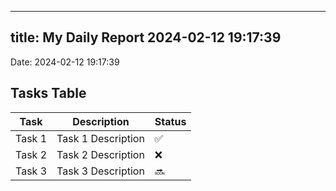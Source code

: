 
---
title: My Daily Report 2024-02-12 19:17:39
---

Date: 2024-02-12 19:17:39

## Tasks Table

| Task | Description | Status |
|------|-------------|--------|
| Task 1 | Task 1 Description | ✅ |
| Task 2 | Task 2 Description | ❌ |
| Task 3 | Task 3 Description | 🔜 |
